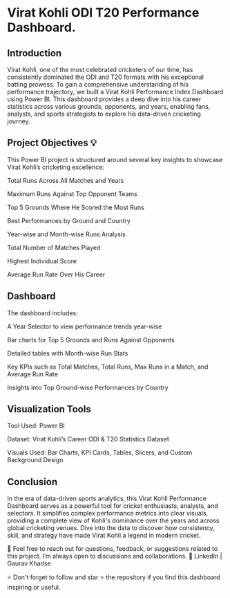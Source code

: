 # Virat Kohli ODI T20 Performance Dashboard.

## Introduction
Virat Kohli, one of the most celebrated cricketers of our time, has consistently dominated the ODI and T20 formats with his exceptional batting prowess. To gain a comprehensive understanding of his performance trajectory, we built a Virat Kohli Performance Index Dashboard using Power BI. This dashboard provides a deep dive into his career statistics across various grounds, opponents, and years, enabling fans, analysts, and sports strategists to explore his data-driven cricketing journey.

## Project Objectives 💡
This Power BI project is structured around several key insights to showcase Virat Kohli’s cricketing excellence:

Total Runs Across All Matches and Years

Maximum Runs Against Top Opponent Teams

Top 5 Grounds Where He Scored the Most Runs

Best Performances by Ground and Country

Year-wise and Month-wise Runs Analysis

Total Number of Matches Played

Highest Individual Score

Average Run Rate Over His Career

## Dashboard
The dashboard includes:

A Year Selector to view performance trends year-wise

Bar charts for Top 5 Grounds and Runs Against Opponents

Detailed tables with Month-wise Run Stats

Key KPIs such as Total Matches, Total Runs, Max Runs in a Match, and Average Run Rate

Insights into Top Ground-wise Performances by Country

## Visualization Tools
Tool Used: Power BI

Dataset: Virat Kohli’s Career ODI & T20 Statistics Dataset

Visuals Used: Bar Charts, KPI Cards, Tables, Slicers, and Custom Background Design

## Conclusion
In the era of data-driven sports analytics, this Virat Kohli Performance Dashboard serves as a powerful tool for cricket enthusiasts, analysts, and selectors. It simplifies complex performance metrics into clear visuals, providing a complete view of Kohli's dominance over the years and across global cricketing venues. Dive into the data to discover how consistency, skill, and strategy have made Virat Kohli a legend in modern cricket.

💬 Feel free to reach out for questions, feedback, or suggestions related to this project. I’m always open to discussions and collaborations.
📍 LinkedIn | Gaurav Khadse

⭐ Don't forget to follow and star ⭐ the repository if you find this dashboard inspiring or useful.

